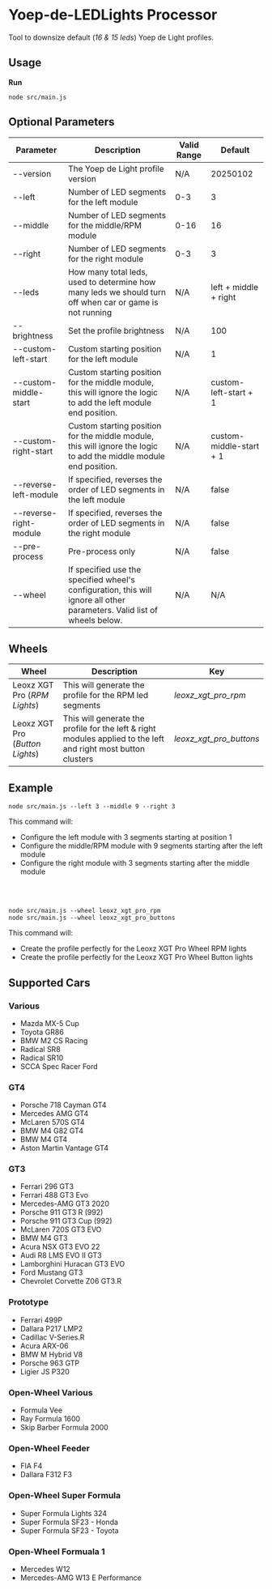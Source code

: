 # Yoep-de-LEDLights Processor
Tool to downsize default (*16 & 15 leds*) Yoep de Light profiles.

## Usage

**Run**
```
node src/main.js
```

## Optional Parameters
| Parameter | Description | Valid Range | Default |
|-----------|-------------|-------------|-------------|
| --version | The Yoep de Light profile version | N/A | 20250102 |
| --left | Number of LED segments for the left module | 0-3 | 3 |l
| --middle | Number of LED segments for the middle/RPM module | 0-16 | 16 |
| --right | Number of LED segments for the right module | 0-3 | 3 |
| --leds | How many total leds, used to determine how many leds we should turn off when car or game is not running | N/A | left + middle + right |
| --brightness | Set the profile brightness | N/A | 100 |
| --custom-left-start | Custom starting position for the left module | N/A | 1 |
| --custom-middle-start | Custom starting position for the middle module, this will ignore the logic to add the left module end position. | N/A | custom-left-start + 1 |
| --custom-right-start | Custom starting position for the middle module, this will ignore the logic to add the middle module end position. | N/A | custom-middle-start + 1 |
| --reverse-left-module | If specified, reverses the order of LED segments in the left module | N/A | false |
| --reverse-right-module | If specified, reverses the order of LED segments in the right module | N/A | false |
| --pre-process | Pre-process only | N/A | false |
| --wheel | If specified use the specified wheel's configuration, this will ignore all other parameters. Valid list of wheels below. | N/A | N/A |


## Wheels
| Wheel | Description | Key |
|-----------|-------------|-------------|
| Leoxz XGT Pro (*RPM Lights*) | This will generate the profile for the RPM led segments | *leoxz_xgt_pro_rpm* |
| Leoxz XGT Pro (*Button Lights*) | This will generate the profile for the left & right modules applied to the left and right most button clusters | *leoxz_xgt_pro_buttons*

## Example
```
node src/main.js --left 3 --middle 9 --right 3
```
This command will:
- Configure the left module with 3 segments starting at position 1
- Configure the middle/RPM module with 9 segments starting after the left module
- Configure the right module with 3 segments starting after the middle module
<br>
<br>

```
node src/main.js --wheel leoxz_xgt_pro_rpm
node src/main.js --wheel leoxz_xgt_pro_buttons
```
This command will:
- Create the profile perfectly for the Leoxz XGT Pro Wheel RPM lights
- Create the profile perfectly for the Leoxz XGT Pro Wheel Button lights

## Supported Cars

### Various
- Mazda MX-5 Cup
- Toyota GR86
- BMW M2 CS Racing
- Radical SR8
- Radical SR10
- SCCA Spec Racer Ford

### GT4
- Porsche 718 Cayman GT4
- Mercedes AMG GT4
- McLaren 570S GT4
- BMW M4 G82 GT4
- BMW M4 GT4
- Aston Martin Vantage GT4

### GT3
- Ferrari 296 GT3
- Ferrari 488 GT3 Evo
- Mercedes-AMG GT3 2020
- Porsche 911 GT3 R (992)
- Porsche 911 GT3 Cup (992)
- McLaren 720S GT3 EVO
- BMW M4 GT3
- Acura NSX GT3 EVO 22
- Audi R8 LMS EVO II GT3
- Lamborghini Huracan GT3 EVO
- Ford Mustang GT3
- Chevrolet Corvette Z06 GT3.R

### Prototype
- Ferrari 499P
- Dallara P217 LMP2
- Cadillac V-Series.R
- Acura ARX-06
- BMW M Hybrid V8
- Porsche 963 GTP
- Ligier JS P320

### Open-Wheel Various
- Formula Vee
- Ray Formula 1600
- Skip Barber Formula 2000

### Open-Wheel Feeder
- FIA F4
- Dallara F312 F3

### Open-Wheel Super Formula 
- Super Formula Lights 324
- Super Formula SF23 - Honda
- Super Formula SF23 - Toyota

### Open-Wheel Formuala 1
- Mercedes W12
- Mercedes-AMG W13 E Performance